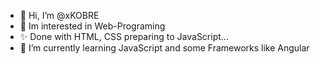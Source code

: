 - 👋 Hi, I’m @xKOBRE
- 👀 Im interested in Web-Programing
- ✨ Done with HTML, CSS preparing to JavaScript...
- 🌱 I’m currently learning JavaScript and some Frameworks like Angular

<!---
xKOBRE/xKOBRE is a ✨ special ✨ repository because its `README.md` (this file) appears on your GitHub profile.
You can click the Preview link to take a look at your changes.
--->
